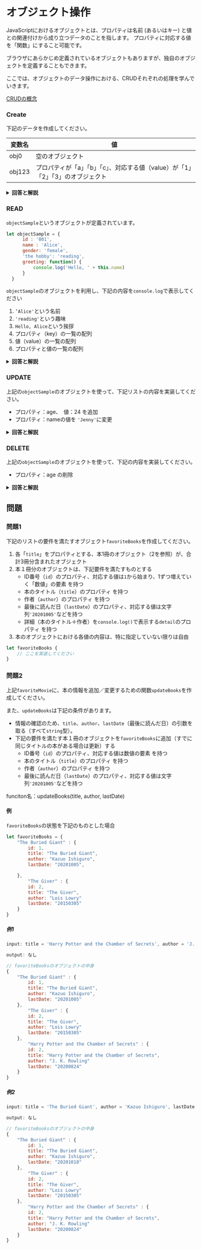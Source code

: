 
# オブジェクト操作

JavaScriptにおけるオブジェクトとは、プロパティは名前 (あるいはキー) と値との関連付けから成り立つデータのことを指します。
プロパティに対応する値を「関数」にすること可能です。

ブラウザにあらかじめ定義されているオブジェクトもありますが、独自のオブジェクトを定義することもできます。

ここでは、オブジェクトのデータ操作における、CRUDそれぞれの処理を学んでいきます。

 [CRUDの概念](./000_CRUD.md)


### Create

下記のデータを作成してください。

|変数名|値|
|-|-|
|obj0|空のオブジェクト|
|obj123|プロパティが「a」「b」「c」、対応する値（value）が「1」「2」「3」のオブジェクト|


<details><summary><b>回答と解説</b></summary>

#### 回答

```javascript
//回答例１
let obj0 = {}
let obj123 = {a: 1, b: 2, c: 3}

//回答例２
let obj0 = new Object()
let obj123 = {a: 1, b: 2, c: 3}
```

#### 解説

オブジェクトの作成は、空であれば``{}``、あるいは``new Object{}``で作成できます。

また、最初から値の入ったオブジェクトを作成する場合は、各プロパティ（key）と値（value）の間に``:``を挟み、それらのかたまりを``,``で区切って作成します。

 ```javascript
  //　オブジェクトの書き方
   {
       key1 : value1,
       key2 : value2,
       key3 : value3,
   }
 ```

JavaScriptのオブジェクトのプロパティには、空文字列を含む、文字列に変換できるものが使用できます。
上記のようにそのまま文字列を書くこともできますし、 ``'文字列'``というようにシングルクオーテーション（ダブルクオーテーションも可）で囲むこともできます。

</details>


### READ

``objectSample``というオブジェクトが定義されています。

 ```javascript
 let objectSample = {
       id : '001',
       name : 'Alice',
       gender: 'female',
       'the hobby': 'reading',
       greeting: function() {
           console.log('Hello, ' + this.name)
       }
   }
 ```

``objectSample``のオブジェクトを利用し、下記の内容を``console.log``で表示してください

1.  ``’Alice'``という名前
2. ``'reading'``という趣味
3. ``Hello, Alice``という挨拶
4. プロパティ（key）の一覧の配列
5. 値（value）の一覧の配列
6. プロパティと値の一覧の配列

<details><summary><b>回答と解説</b></summary>

#### 回答

```javascript
// 回答例１
console.log(objectSample['name'])
console.log(objectSample['the hobby'])
objectSample.greeting()
console.log(Object.keys(objectSample))
console.log(Object.values(objectSample))
console.log(Object.entries(objectSample))

// 回答例2
console.log(objectSample.name)
console.log(objectSample['the hobby'])
objectSample.greeting()
console.log(Object.keys(objectSample))
console.log(Object.values(objectSample))
console.log(Object.entries(objectSample))
```

#### 解説

オブジェクトの中身は、``Object名[プロパティ名]``あるいは``Object名.プロパティ名``で対応する値を取得できます。

プロパティ名にスペースなどが入る場合は、``[]``でプロパティ名を括る方法でなければkeyが認識されず、値の取得がうまくできません。

また、オブジェクトに格納された関数を呼び出したい場合は、``Object名.プロパティ名()``という書き方で、値に定義された関数を実行することができます。

オブジェクトのプロパティ、値、あるいはそのセットを配列として一気に取得したい場合は、下記の方法で取得ができます。

```javascript
Object.keys(オブジェクト名) // プロパティ（key）一覧の取得
Object.values(オブジェクト名) // 値（value）一覧の取得
Object.entries(オブジェクト名) // プロパティ・値セットの一覧の取得
```

</details>


### UPDATE

上記の``objectSample``のオブジェクトを使って、下記リストの内容を実装してください。

* プロパティ：age、　値：24 を追加
* プロパティ：nameの値を ``'Jenny'``に変更

<details><summary><b>回答と解説</b></summary>

#### 回答

```javascript
// 回答例1
objectSample['age'] = 24
objectSample['name'] = 'Jenny'

// 回答例2
objectSample.age = 24
objectSample.name = 'Jenny'
```

#### 解説

定義されたオブジェクトに変更を加える場合、``オブジェクト名.プロパティ名 = 値`` あるいは``オブジェクト名[プロパティ名] = 値``という書き方で、オブジェクトの中身の更新あるいは追加ができます。

変更を加えたいオブジェクトの中に、指定されたプロパティ名がすでに存在する時（今回の場合はname）は、値が変更されます。

変更を加えたいオブジェクトの中に、指定されたプロパティ名が存在しない時（今回の場合はage）は、プロパティと値のセットが追加されます。

</details>


### DELETE

上記の``objectSample``のオブジェクトを使って、下記の内容を実装してください。

* プロパティ：age の削除

<details><summary><b>回答と解説</b></summary>

#### 回答

```javascript
// 回答例1
delete objectSample['age']

// 回答例2
delete objectSample.age
```

#### 解説

オブジェクトの要素を削除する場合は、先頭に``delete ``の文字を書いて、削除したいプロパティを指定します。

</details>

## 問題

### 問題1

下記のリストの要件を満たすオブジェクト``favoriteBooks``を作成してください。

1. 各「``title``」をプロパティとする、本1冊のオブジェクト（2を参照）が、合計3冊分含まれたオブジェクト
2. 本１冊分のオブジェクトは、下記要件を満たすものとする
    * ID番号（``id``）のプロパティ、対応する値は``1``から始まり、1ずつ増えていく「数値」の要素 を持つ
    * 本のタイトル（``title``）のプロパティ を持つ
    * 作者（``author``）のプロパティ を持つ
    * 最後に読んだ日（``lastDate``）のプロパティ、対応する値は文字列``'20201005'``などを持つ
    * 詳細（本のタイトル＋作者）を``console.log()``で表示する``detail``のプロパティ を持つ
3. 本のオブジェクトにおける各値の内容は、特に指定していない限りは自由

```javascript
let favoriteBooks {
    // ここを実装してください
}
```


### 問題2

上記``favoriteMovie``に、本の情報を追加／変更するための関数``updateBooks``を作成してください。

また、``updateBooks``は下記の条件があります。

* 情報の確認のため、``title``、``author``、``lastDate``（最後に読んだ日）の引数を取る（すべて``string``型）。
* 下記の要件を満たす本１冊のオブジェクトを``favoriteBooks``に追加（すでに同じタイトルの本がある場合は更新）する
    * ID番号（``id``）のプロパティ、対応する値は数値の要素 を持つ
    * 本のタイトル（``title``）のプロパティ を持つ
    * 作者（``author``）のプロパティ を持つ
    * 最後に読んだ日（``lastDate``）のプロパティ、対応する値は文字列``'20201005'``などを持つ

funciton名：updateBooks(title, author, lastDate)

#### 例

``favoriteBooks``の状態を下記のものとした場合

```javascript
let favoriteBooks = {
    "The Buried Giant" : {
        id: 1,
        title: "The Buried Giant",
        author: "Kazuo Ishiguro",
        lastDate: "20201005",

    },
        "The Giver" : {
        id: 2,
        title: "The Giver",
        author: "Lois Lowry"
        lastDate: "20150305"
    }
}
```

##### 例1

```javascript
input: title = 'Harry Potter and the Chamber of Secrets', author = 'J. K. Rowling', lastDate = '20200824'

output: なし

// favoriteBooksのオブジェクトの中身
{
    "The Buried Giant" : {
        id: 1,
        title: "The Buried Giant",
        author: "Kazuo Ishiguro",
        lastDate: "20201005"
    },
        "The Giver" : {
        id: 2,
        title: "The Giver",
        author: "Lois Lowry"
        lastDate: "20150305"
    },
        "Harry Potter and the Chamber of Secrets" : {
        id: 2,
        title: "Harry Potter and the Chamber of Secrets",
        author: "J. K. Rowling"
        lastDate: "20200824"
    }
}
```

##### 例2

```javascript
input: title = 'The Buried Giant', author = 'Kazuo Ishiguro', lastDate = '20201018'

output: なし

// favoriteBooksのオブジェクトの中身
{
    "The Buried Giant" : {
        id: 1,
        title: "The Buried Giant",
        author: "Kazuo Ishiguro",
        lastDate: "20201018"
    },
        "The Giver" : {
        id: 2,
        title: "The Giver",
        author: "Lois Lowry"
        lastDate: "20150305"
    },
        "Harry Potter and the Chamber of Secrets" : {
        id: 2,
        title: "Harry Potter and the Chamber of Secrets",
        author: "J. K. Rowling"
        lastDate: "20200824"
    }
}
```
